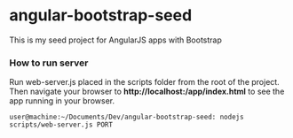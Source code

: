 angular-bootstrap-seed
======================

This is my seed project for AngularJS apps with Bootstrap

### How to run server

Run web-server.js placed in the scripts folder from the root of the project. Then navigate your browser to **http://localhost:<port>/app/index.html** to see the app running in your browser.

    user@machine:~/Documents/Dev/angular-bootstrap-seed: nodejs scripts/web-server.js PORT
    

